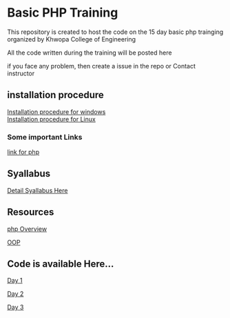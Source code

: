 # Basic PHP Training
This repository is created to host the code on the 15 day basic php trainging organized by Khwopa College of Engineering

All the code written during the training will be posted here

if you face any problem, then create a issue in the repo or Contact instructor

## installation procedure
<a href="https://github.com/Niranjan2054/basic-php-training/blob/master/installation%20for%20windows.pdf">Installation procedure for windows</a><br>
<a href="https://github.com/Niranjan2054/basic-php-training/blob/master/installation%20for%20linux.pdf">Installation procedure for Linux</a>

### Some important Links

  [link for php](https://github.com/Niranjan2054/basic-php-training/blob/master/Link%20for%20php.pdf)

## Syallabus
<a href="https://github.com/Niranjan2054/basic-php-training/blob/master/basic-php-training-syallabus.pdf">Detail Syallabus Here</a>

## Resources
[php Overview](https://github.com/Niranjan2054/basic-php-training/blob/master/Basic%20php%20training.pptx)

[OOP](https://github.com/Niranjan2054/basic-php-training/blob/master/Object%20Oriented%20Programing.pptx)


## Code is available Here...
[Day 1 ](https://github.com/Niranjan2054/basic-php-training/blob/master/index.php)

[Day 2](https://github.com/Niranjan2054/basic-php-training/tree/master/day%202)

[Day 3](https://github.com/Niranjan2054/basic-php-training/tree/master/day%203)

